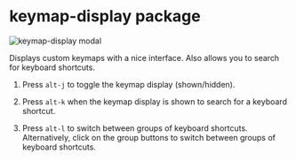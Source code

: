 # keymap-display package

![keymap-display modal](https://user-images.githubusercontent.com/11145398/72033633-d4e9d480-32cd-11ea-8f2b-fb2405386c50.gif)

Displays custom keymaps with a nice interface.
Also allows you to search for keyboard shortcuts.

1. Press `alt-j` to toggle the keymap display (shown/hidden).

2. Press `alt-k` when the keymap display is shown to search
for a keyboard shortcut.

3. Press `alt-l` to switch between groups of keyboard shortcuts.
Alternatively, click on the group buttons to switch between
groups of keyboard shortcuts.
